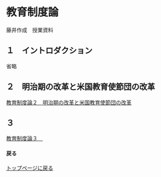 # 教育制度論　

藤井作成　授業資料

## １　イントロダクション
省略

## ２　明治期の改革と米国教育使節団の改革
[教育制度論２　明治期の改革と米国教育使節団の改革](2KyouikuSeidoronn.md)

## ３　
[教育制度論３　]()








#### 戻る
[トップページに戻る](/ "トップページへ")